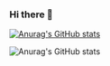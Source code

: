 ### Hi there 👋

<!--
**yuki-aerospace/yuki-aerospace** is a ✨ _special_ ✨ repository because its `README.md` (this file) appears on your GitHub profile.

Here are some ideas to get you started:

- 🔭 I’m currently working on ...
- 🌱 I’m currently learning ...
- 👯 I’m looking to collaborate on ...
- 🤔 I’m looking for help with ...
- 💬 Ask me about ...
- 📫 How to reach me: ...
- 😄 Pronouns: ...
- ⚡ Fun fact: ...
-->

[![Anurag's GitHub stats](https://github-readme-stats.vercel.app/api?username=yuki-aerospace)](https://github.com/anuraghazra/github-readme-stats)

![Anurag's GitHub stats](https://github-readme-stats.vercel.app/api?username=yuki-aerospace&show=reviews)
